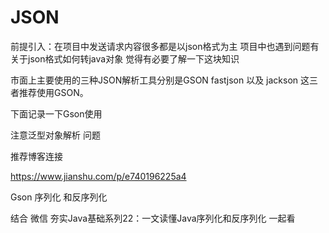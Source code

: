 # JSON

前提引入：在项目中发送请求内容很多都是以json格式为主 项目中也遇到问题有关于json格式如何转java对象 觉得有必要了解一下这块知识

市面上主要使用的三种JSON解析工具分别是GSON fastjson 以及 jackson 这三者推荐使用GSON。

下面记录一下Gson使用

注意泛型对象解析 问题

推荐博客连接

https://www.jianshu.com/p/e740196225a4

Gson 序列化 和反序列化

结合 微信 夯实Java基础系列22：一文读懂Java序列化和反序列化 一起看